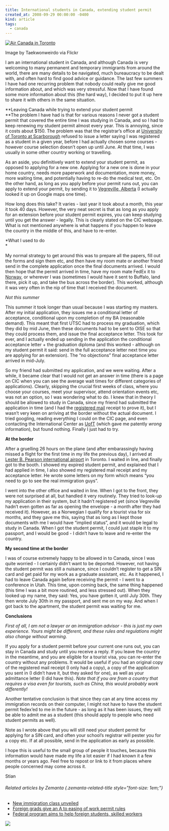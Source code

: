 ```yaml
---
title: International students in Canada, extending student permit
created_at: 2008-09-29 00:00:00 -0400
kind: article
tags:
  - canada
---
```


[![Air Canada in
Toronto](http://farm3.static.flickr.com/2210/2491568864_98e61fd524_m.jpg "Air Canada in Toronto")](http://www.flickr.com/photos/92283658@N00/2491568864)

Image by Taekwonweirdo via Flickr

I am an international student in Canada, and although Canada is very
welcoming to many permanent and temporary immigrants from around the
world, there are many details to be navigated, much bureaucracy to be
dealt with, and often hard to find good advice or guidance. The last few
summers I have had one recurring problem that nobody could really give
me good information about, and which was very stressful. Now that I have
found some more information about this (the hard way), I decided to put
it up here to share it with others in the same situation.

**Leaving Canada while trying to extend your student permit\
**The problem I have had is that for various reasons I never got a
student permit that covered the entire time I was studying in Canada,
and so I had to keep renewing my student permit almost every year. This
is annoying, since it costs about \$150. The problem was that the
registrar’s office at [University of Toronto at
Scarborough](http://en.wikipedia.org/wiki/University_of_Toronto_Scarborough "University of Toronto Scarborough")
refused to issue a letter saying I was registered as a student in a
given year, before I had actually chosen some courses - however course
selection doesn’t open up until June. At that time, I was usually in
some other country working or travelling.

As an aside, you definitively want to extend your student permit, as
opposed to applying for a new one. Applying for a new one is done in
your home country, needs more paperwork and documentation, more money,
more waiting time, and potentially having to re-do the medical test,
etc. On the other hand, as long as you apply before your permit runs
out, you can apply to extend your permit, by sending it to [Vegreville,
Alberta](http://en.wikipedia.org/wiki/Vegreville%2C_Alberta "Vegreville, Alberta")
(I actually looked it up on Google maps one time).

How long does this take? It varies - last year it took about a month,
this year it took 40 days. However, the very neat secret is that as long
as you apply for an extension before your student permit expires, you
can keep studying until you get the answer - legally. This is clearly
stated on the CIC webpage. What is not mentioned anywhere is what
happens if you happen to leave the country in the middle of this, and
have to re-enter.

*What I used to do\
*

My normal strategy to get around this was to prepare all the papers,
fill out the forms and sign them etc, and then have my room mate or
another friend send in the complete application once the final documents
arrived. I would then hope that the permit arrived in time, have my room
mate FedEx it to [Norway](http://en.wikipedia.org/wiki/Norway "Norway"),
or wherever I was (sometimes I would have it sent to Buffalo, land
there, pick it up, and take the bus across the border). This worked,
although it was very often in the nip of time that I received the
document.

*Not this summer*

This summer it took longer than usual because I was starting my masters.
After my initial application, they issues me a conditional letter of
acceptance, conditional upon my completion of my BA (reasonable demand).
This meant that first UTSC had to process my graduation, which they did
by mid June, then these documents had to be sent to OISE so that they
could process them, and issue the final acceptance letter. This took for
ever, and I actually ended up sending in the application the conditional
acceptance letter + the graduation diploma (and this worked - although
on my student permit it said: send in the full acceptance letter next
time you are applying for an extension). The “no objections” final
acceptance letter arrived in mid-July.

So my friend had submitted my application, and we were waiting. After a
while, it became clear that I would not get an answer in time (there is
a page on CIC when you can see the average wait times for different
categories of applications). Clearly, skipping the crucial first weeks
of class, where you choose your courses, meet your supervisor, attend
orientation events etc, was not an option, so I was wondering what to
do. I knew that in theory I should be allowed to study in Canada, since
my friend had submitted the application in time (and I had the
[registered
mail](http://en.wikipedia.org/wiki/Registered_mail "Registered mail")
receipt to prove it), but I wasn’t very keen on arriving at the border
without the actual document. I tried googling, reading everything I
could on the CIC page, and even contacting the International Center as
[UofT](http://en.wikipedia.org/wiki/University_of_Toronto "University of Toronto")
(which gave me patently *wrong* information), but found nothing. Finally
I just had to try.

**At the border**

After a gruelling 26 hours on the plane (and after embarassingly having
missed a flight for the first time in my life the previous day), I
arrived at [Lester B. Pearson international
airport](http://maps.google.com/maps?ll=43.6772222222,-79.6305555556&spn=0.03,0.03&q=43.6772222222,-79.6305555556%20%28Toronto%20Pearson%20International%20Airport%29&t=h "Toronto Pearson International Airport")
in Toronto. I waited in line, and finally got to the booth. I showed my
expired student permit, and explained that I had applied in time, I also
showed my registered mail receipt and my acceptance letter. He wrote
some letters on my form which means “you need to go to see the real
immigration guys”.

I went into the other office and waited in line. When I got to the
front, they were not surprised at all, but handled it very routinely.
They tried to look-up my application in their system, but it hadn’t
registered yet (since Vegreville hadn’t even gotten as far as opening
the envelope - a month after they had received it). However, as a
Norwegian I qualify for a tourist visa for six months, and they gave me
this, saying that as long as I kept those documents with me I would have
“implied status”, and it would be legal to study in Canada. When I got
the student permit, I could just staple it to my passport, and I would
be good - I didn’t have to leave and re-enter the country.

**My second time at the border**

I was of course extremely happy to be allowed in to Canada, since I was
quite worried - I certainly didn’t want to be deported. However, not
having the student permit was still a nuisance, since I couldn’t
register to get a SIN card and get paid for my work as a graduate
assistant, etc. As it happened, I had to leave Canada again before
receiving the permit - I went to a conference in Utah. This time, upon
coming back, the same thing happened (this time I was a bit more
routined, and less stressed out). When they looked up my name, they
said: Yes, you have gotten it, until July 30th. They then wrote July
30th in my passport, and sent me on my way. And when I got back to the
apartment, the student permit was waiting for me.

**Conclusions**

*First of all, I am not a lawyer or an immigration advisor - this is
just my own experience. Yours might be different, and these rules and
regulations might also change without warning.*

If you apply for a student permit before your current one runs out, you
can stay in Canada and study until you receive a reply. If you leave the
country in the meantime, and you are eligible for a tourist visa, you
can re-enter the country without any problems. It would be useful if you
had an original copy of the registered mail receipt (I only had a copy),
a copy of the application you sent in (I didn’t have it, but they asked
for one), as well as your admittance letter (I did have this). *Note
that if you are from a country that requires a visa even for tourists,
such as China, this would probably work differently!*

Another tentative conclusion is that since they can at any time access
my immigration records on their computer, I might not have to have the
student permit fedex’ed to me in the future - as long as it has been
issues, they will be able to admit me as a student (this should apply to
people who need student permits as well).

Note as I wrote above that you will still need your student permit for
applying for a SIN card, and often your school’s registrar will pester
you for a copy etc. If at all possible, send in the application as early
as possible.

I hope this is useful to the small group of people it touches, because
this information would have made my life a lot easier if I had known it
a few months or years ago. Feel free to repost or link to it from places
where people concerned may come across it.

Stian

###### Related articles by Zemanta {.zemanta-related-title style="font-size: 1em;"}

-   [New immigration class
  unveiled](http://www.thestar.com/article/476977)
-   [Foreign grads give an A to easing of work permit
  rules](http://www.canada.com/topics/news/national/story.html?id=96aabd54-aeba-4aea-94b2-9974070db72b)
-   [Federal program aims to help foreign students, skilled
  workers](http://www.canada.com/topics/news/national/story.html?id=1de842bf-7ae5-43d5-b581-8f7af21cb9f9)

![](http://img.zemanta.com/pixy.gif?x-id=f3ef3dbc-ad99-4512-b824-5a3241c919e9)
